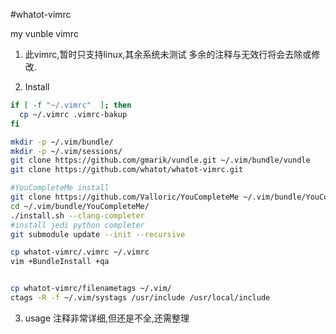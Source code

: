 #whatot-vimrc

my vunble vimrc

1. 此vimrc,暂时只支持linux,其余系统未测试
多余的注释与无效行将会去除或修改.

2. Install

```bash
if [ -f "~/.vimrc"  ]; then
  cp ~/.vimrc .vimrc-bakup
fi

mkdir -p ~/.vim/bundle/
mkdir -p ~/.vim/sessions/
git clone https://github.com/gmarik/vundle.git ~/.vim/bundle/vundle
git clone https://github.com/whatot/whatot-vimrc.git

#YouCompleteMe install
git clone https://github.com/Valloric/YouCompleteMe ~/.vim/bundle/YouCompleteMe
cd ~/.vim/bundle/YouCompleteMe/
./install.sh --clang-completer
#install jedi python completer
git submodule update --init --recursive

cp whatot-vimrc/.vimrc ~/.vimrc
vim +BundleInstall +qa


cp whatot-vimrc/filenametags ~/.vim/
ctags -R -f ~/.vim/systags /usr/include /usr/local/include
```

3. usage
注释非常详细,但还是不全,还需整理
